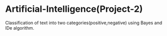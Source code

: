 # Artificial-Intelligence(Project-2)
Classification of text into two categories(positive,negative) using Bayes and IDe algorithm.
